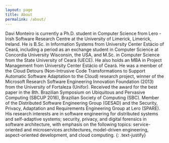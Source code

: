 ```yaml
---
layout: page
title: About
permalink: /about/
---
```


Davi Monteiro is currently a Ph.D. student in Computer Science from Lero - Irish Software Research Centre at the University of Limerick, Limerick, Ireland. He is B.Sc. in Information Systems from University Center Estácio of Ceará, including a period as an exchange student in Computer Science at Concordia University Wisconsin, the USA, and M.Sc. in Computer Science from the State University of Ceará (UECE). He also holds an MBA in Project Management from University Center Estácio of Ceará. He was a member of the Cloud Detours (Non-Intrusive Code Transformations to Support Automatic Software Adaptation to the Cloud) research project, winner of the Microsoft Research Software Engineering Innovation Foundation (2013) from the University of Fortaleza (Unifor). Received the award for the best paper in the 8th. Brazilian Symposium on Ubiquitous and Pervasive Computing (SBCUP 2016), Brazilian Society of Computing (SBC). Member of the Distributed Software Engineering Group (GESAD) and the Security, Privacy, Adaptation and Requirements Engineering Group at Lero (SPARE). His research interests are in software engineering for distributed systems and self-adaptive systems; security, privacy, and digital forensics in software architecture, with emphasis on the following topics: service-oriented and microservices architectures, model-driven engineering, aspect-oriented development, and cloud computing.
{: .text-justify}
